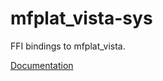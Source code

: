 # mfplat_vista-sys #
FFI bindings to mfplat_vista.

[Documentation](https://retep998.github.io/doc/mfplat_vista-sys/)
